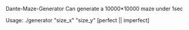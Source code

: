 Dante-Maze-Generator
Can generate a 10000*10000 maze under 1sec

Usage:
    ./generator "size_x" "size_y" [perfect || imperfect]
